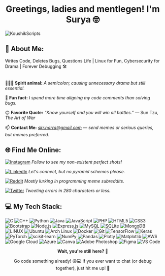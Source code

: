 <!-- Main Header -->
<h1 align="center"> Greetings, ladies and mentlegen! I'm Surya 🤓 </h1>

<!-- Profile View Counter -->
<p align="left"> 
  <img src="https://komarev.com/ghpvc/?username=KoushikScripts&label=Profile%20views&color=0e75b6&style=flat" alt="KoushikScripts" /> 
</p>

<!-- 💫 About Me Section -->
## 💫 About Me:

Writes Code, Deletes Bugs, Questions Life | Linux for Fun, Cybersecurity for Drama | Forever Debugging 🛠️<br><br>


👨🏻‍💻 **Spirit animal:** *A semicolon; causing unnecessary drama but still essential.* <br>

👀 **Fun fact:** *I spend more time aligning my code comments than solving bugs.* <br>

🙃 **Favorite Quote:** <i>“Know yourself and you will win all battles.”</i> — Sun Tzu, *The Art of War*

📫 **Contact Me:** *skr.narra@gmail.com* — _send memes or serious queries, but memes preferred._

<!-- 🌐 Social Links -->
## 🌐 Find Me Online:
[![Instagram](https://img.shields.io/badge/Instagram-%23E4405F.svg?logo=Instagram&logoColor=white)](https://instagram.com/n5k_reddi) _Follow to see my non-existent perfect shots!_

[![LinkedIn](https://img.shields.io/badge/LinkedIn-%230077B5.svg?logo=linkedin&logoColor=white)](https://linkedin.com/in/suryakoushik) _Let's connect, but no pyramid schemes please._

[![Reddit](https://img.shields.io/badge/Reddit-%23FF4500.svg?logo=Reddit&logoColor=white)](https://reddit.com/user/Mr_Semicolon) _Mostly lurking in programming meme subreddits._

[![Twitter](https://img.shields.io/badge/Twitter-%231DA1F2.svg?logo=Twitter&logoColor=white)](https://twitter.com/skr_narra) _Tweeting errors in 280 characters or less._

<!-- 💻 Tech Stack Section -->
## 💻 My Tech Stack:

![C](https://img.shields.io/badge/c-%2300599C.svg?style=flat&logo=c&logoColor=white)  ![C++](https://img.shields.io/badge/c++-%2300599C.svg?style=flat&logo=c%2B%2B&logoColor=white)  ![Python](https://img.shields.io/badge/python-3670A0?style=flat&logo=python&logoColor=ffdd54)  ![Java](https://img.shields.io/badge/java-%23ED8B00.svg?style=flat&logo=java&logoColor=white)  ![JavaScript](https://img.shields.io/badge/javascript-%23323330.svg?style=flat&logo=javascript&logoColor=%23F7DF1E)  ![PHP](https://img.shields.io/badge/php-%23777BB4.svg?style=flat&logo=php&logoColor=white) ![HTML5](https://img.shields.io/badge/html5-%23E34F26.svg?style=flat&logo=html5&logoColor=white)  ![CSS3](https://img.shields.io/badge/css3-%231572B6.svg?style=flat&logo=css3&logoColor=white) ![Bootstrap](https://img.shields.io/badge/Bootstrap-%23563D7C.svg?style=flat&logo=bootstrap&logoColor=white) ![Node.js](https://img.shields.io/badge/Node.js-%23339933.svg?style=flat&logo=node.js&logoColor=white)  ![Express.js](https://img.shields.io/badge/Express.js-%23404d59.svg?style=flat) ![MySQL](https://img.shields.io/badge/mysql-%2300f.svg?style=flat&logo=mysql&logoColor=white)  ![SQLite](https://img.shields.io/badge/sqlite-%2307405e.svg?style=flat&logo=sqlite&logoColor=white)  ![MongoDB](https://img.shields.io/badge/MongoDB-%234ea94b.svg?style=flat&logo=mongodb&logoColor=white) ![LINUX](https://img.shields.io/badge/Linux-FCC624?style=flat&logo=linux&logoColor=black)  ![Ubuntu](https://img.shields.io/badge/Ubuntu-%23E95420.svg?style=flat&logo=ubuntu&logoColor=white)  ![Arch Linux](https://img.shields.io/badge/Arch%20Linux-%231793D1.svg?style=flat&logo=arch-linux&logoColor=white)  ![Docker](https://img.shields.io/badge/docker-%230db7ed.svg?style=flat&logo=docker&logoColor=white)  ![Git](https://img.shields.io/badge/Git-%23F05033.svg?style=flat&logo=git&logoColor=white) ![TensorFlow](https://img.shields.io/badge/TensorFlow-%23FF6F00.svg?style=flat&logo=TensorFlow&logoColor=white)  ![Keras](https://img.shields.io/badge/Keras-%23D00000.svg?style=flat&logo=Keras&logoColor=white)  ![PyTorch](https://img.shields.io/badge/PyTorch-%23EE4C2C.svg?style=flat&logo=PyTorch&logoColor=white)  ![scikit-learn](https://img.shields.io/badge/scikit--learn-%23F7931E.svg?style=flat&logo=scikit-learn&logoColor=white)  ![NumPy](https://img.shields.io/badge/numpy-%23013243.svg?style=flat&logo=numpy&logoColor=white)  ![Pandas](https://img.shields.io/badge/pandas-%23150458.svg?style=flat&logo=pandas&logoColor=white)  ![Plotly](https://img.shields.io/badge/Plotly-%233F4F75.svg?style=flat&logo=plotly&logoColor=white)  ![Matplotlib](https://img.shields.io/badge/Matplotlib-%23F37626.svg?style=flat&logo=matplotlib&logoColor=white) ![AWS](https://img.shields.io/badge/AWS-%23FF9900.svg?style=flat&logo=amazon-aws&logoColor=white)  ![Google Cloud](https://img.shields.io/badge/Google%20Cloud-%234285F4.svg?style=flat&logo=google-cloud&logoColor=white)  ![Azure](https://img.shields.io/badge/Azure-%230072C6.svg?style=flat&logo=azure-devops&logoColor=white) ![Canva](https://img.shields.io/badge/Canva-%2300C4CC.svg?style=flat&logo=Canva&logoColor=white)  ![Adobe Photoshop](https://img.shields.io/badge/adobephotoshop-%2331A8FF.svg?style=flat&logo=adobephotoshop&logoColor=white)  ![Figma](https://img.shields.io/badge/figma-%23000000.svg?style=flat&logo=figma&logoColor=white)  ![VS Code](https://img.shields.io/badge/VS%20Code-%23007ACC.svg?style=flat&logo=visual-studio-code&logoColor=white)  


<!-- Funny thing to impress  -->
<p align="center">
  <strong>Wait, you're still here? 👀</strong>
</p>

<p align="center">
  Go code something already! 😜💻  
  If you ever want to chat (or debug together), just hit me up! 🤝
</p>



<!-- Catchphrase
<p align="center">
  <strong><em>"Disclaimer: No semicolons were harmed in the making of this README."</em></strong>
</p> -->
